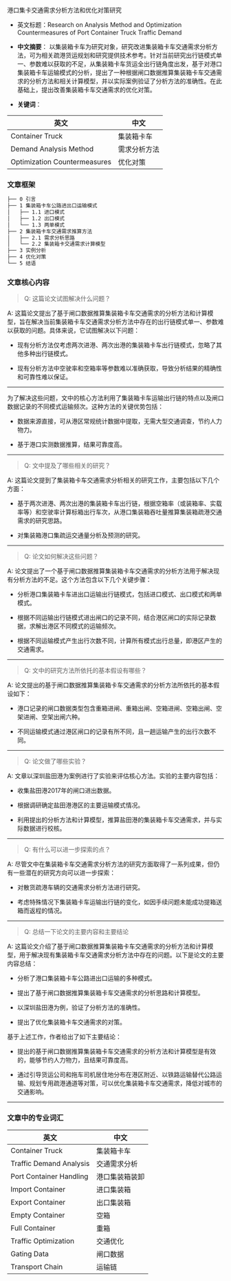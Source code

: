 港口集卡交通需求分析方法和优化对策研究
        
- 英文标题：Research on Analysis Method and Optimization Countermeasures of Port Container Truck Traffic Demand
        
- **中文摘要**： 以集装箱卡车为研究对象，研究改进集装箱卡车交通需求分析方法，可为相关疏港货运规划和研究提供技术参考。针对当前研究出行链模式单一、参数难以获取的不足，从集装箱卡车货运全出行链角度出发，基于对港口集装箱卡车运输模式的分析，提出了一种根据闸口数据推算集装箱卡车交通需求的分析方法和相关计算模型，并以实际案例验证了分析方法的准确性。在此基础上，提出改善集装箱卡车交通需求的优化对策。
    
- **关键词**：

|英文|中文|
|---|---|
|Container Truck|集装箱卡车|
|Demand Analysis Method|需求分析方法|
|Optimization Countermeasures|优化对策|
    

### 文章框架
```markdown
├── 0 引言
├── 1 集装箱卡车公路进出口运输模式
│   ├── 1.1 进口模式
│   ├── 1.2 出口模式
│   └── 1.3 两单模式
├── 2 集装箱卡车交通需求推算方法
│   ├── 2.1 需求分析思路
│   └── 2.2 集装箱卡交通需求计算模型
├── 3 实例分析
├── 4 优化对策
└── 5 结语
```


### 文章核心内容

> Q: 这篇论文试图解决什么问题？

A: 这篇论文提出了基于闸口数据推算集装箱卡车交通需求的分析方法和计算模型，旨在解决当前集装箱卡车交通需求分析方法中存在的出行链模式单一、参数难以获取的问题。具体来说，它试图解决以下问题：

- 现有分析方法仅考虑两次进港、两次出港的集装箱卡车出行链模式，忽略了其他多种出行链模式。
    
- 现有分析方法中空驶率和空箱率等参数难以准确获取，导致分析结果的精确性和可靠性难以保证。
    

---

为了解决这些问题，文中的核心方法利用了集装箱卡车运输出行链的特点以及闸口数据记录的不同模式运输频次。这种方法的关键优势包括：

- 数据来源直接，可从港区常规统计数据中提取，无需大型交通调查，节约人力物力。
    
- 基于港口实测数据推算，结果可靠度高。
    

---

> Q: 文中提及了哪些相关的研究？

A: 这篇论文提到了集装箱卡车交通需求分析相关的研究工作，主要包括以下几个方面：

- 基于两次进港、两次出港的集装箱卡车出行链，根据空箱率（或装箱率、实载率等）和空驶率计算标箱出行车次，从港口集装箱吞吐量推算集装箱疏港交通需求的研究思路。
    
- 对集装箱港口集疏运交通量分析及预测的研究。
    

---

> Q: 论文如何解决这些问题？

A: 论文提出了一个基于闸口数据推算集装箱卡车交通需求的分析方法用于解决现有分析方法的不足。这个方法包含以下几个关键步骤：

- 分析港口集装箱卡车进出口运输出行链模式，包括进口模式、出口模式和两单模式。
    
- 根据不同运输出行链模式进出闸口的记录不同，结合港区闸口的实际记录数据，求解出港区不同模式的运输频次。
    
- 根据不同运输模式产生出行次数不同，计算所有模式出行总量，即港区产生的交通需求。
    

---

> Q: 文中的研究方法所依托的基本假设有哪些？

A: 论文提出的基于闸口数据推算集装箱卡车交通需求的分析方法所依托的基本假设如下：

- 港口记录的闸口数据类型包含重箱进闸、重箱出闸、空箱进闸、空箱出闸、空架进闸、空架出闸六种。
    
- 不同运输模式通过港区闸口的记录有所不同，且一趟运输产生的出行次数不同。
    

---

> Q: 论文做了哪些实验？

A: 文章以深圳盐田港为案例进行了实验来评估核心方法。实验的主要内容包括：

- 收集盐田港2017年的闸口进出数据。
    
- 根据调研确定盐田港港区的主要运输模式情况。
    
- 利用提出的分析方法和计算模型，推算盐田港的集装箱卡车交通需求，并与实际数据进行校核。
    

---

> Q: 有什么可以进一步探索的点？

A: 尽管文中在集装箱卡车交通需求分析方法的研究方面取得了一系列成果，但仍有一些潜在的研究方向可以进一步探索：

- 对散货疏港车辆的交通需求分析方法进行研究。
    
- 考虑特殊情况下集装箱卡车运输出行链的变化，如因手续问题未能成功提箱送箱而返程的情况。
    

---

> Q: 总结一下论文的主要内容和主要结论

A: 这篇论文介绍了基于闸口数据推算集装箱卡车交通需求的分析方法和计算模型，用于解决现有集装箱卡车交通需求分析方法中存在的问题。以下是论文的主要内容总结：

- 分析了港口集装箱卡车公路进出口运输的多种模式。
    
- 提出了基于闸口数据推算集装箱卡车交通需求的分析思路和计算模型。
    
- 以深圳盐田港为例，验证了分析方法的准确性。
    
- 提出了优化集装箱卡车交通需求的对策。
    

基于上述工作，作者给出了如下主要结论：

- 提出的基于闸口数据推算集装箱卡车交通需求的分析方法和计算模型是有效的，能够节约人力物力，且结果可靠度高。
    
- 通过引导货运公司和拖车司机居住地分布在港区附近、以铁路运输替代公路运输、规划专用疏港通道等对策，可以优化集装箱卡车交通需求，降低对城市的交通影响。
    

---

### 文章中的专业词汇

|英文|中文|
|---|---|
|Container Truck|集装箱卡车|
|Traffic Demand Analysis|交通需求分析|
|Port Container Handling|港口集装箱装卸|
|Import Container|进口集装箱|
|Export Container|出口集装箱|
|Empty Container|空箱|
|Full Container|重箱|
|Traffic Optimization|交通优化|
|Gating Data|闸口数据|
|Transport Chain|运输链|